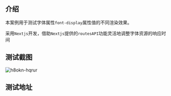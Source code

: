 ## 介绍

本案例用于测试字体属性`font-display`属性值的不同渲染效果。

采用`Nextjs`开发，借助`Nextjs`提供的`routesAPI`功能灵活地调整字体资源的响应时间

## 测试截图
![h8okn-hqrur](https://user-images.githubusercontent.com/21139011/160066036-f3c1aa75-8fe2-42d4-a8df-acc0b71c8b5d.gif)


## 测试地址
